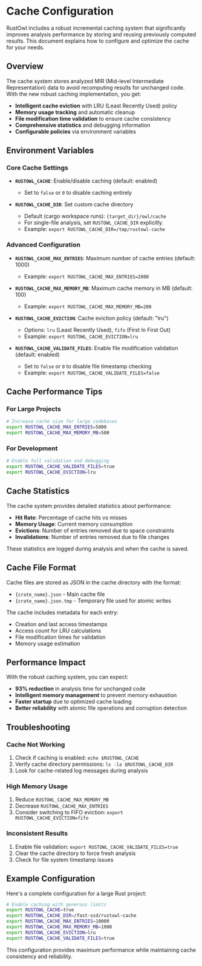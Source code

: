 # Cache Configuration

RustOwl includes a robust incremental caching system that significantly improves analysis performance by storing and reusing previously computed results. This document explains how to configure and optimize the cache for your needs.

## Overview

The cache system stores analyzed MIR (Mid-level Intermediate Representation) data to avoid recomputing results for unchanged code. With the new robust caching implementation, you get:

- **Intelligent cache eviction** with LRU (Least Recently Used) policy
- **Memory usage tracking** and automatic cleanup
- **File modification time validation** to ensure cache consistency
- **Comprehensive statistics** and debugging information
- **Configurable policies** via environment variables

## Environment Variables

### Core Cache Settings

- **`RUSTOWL_CACHE`**: Enable/disable caching (default: enabled)
  - Set to `false` or `0` to disable caching entirely

- **`RUSTOWL_CACHE_DIR`**: Set custom cache directory
  - Default (cargo workspace runs): `{target_dir}/owl/cache`
  - For single-file analysis, set `RUSTOWL_CACHE_DIR` explicitly.
  - Example: `export RUSTOWL_CACHE_DIR=/tmp/rustowl-cache`

### Advanced Configuration

- **`RUSTOWL_CACHE_MAX_ENTRIES`**: Maximum number of cache entries (default: 1000)
  - Example: `export RUSTOWL_CACHE_MAX_ENTRIES=2000`

- **`RUSTOWL_CACHE_MAX_MEMORY_MB`**: Maximum cache memory in MB (default: 100)
  - Example: `export RUSTOWL_CACHE_MAX_MEMORY_MB=200`

- **`RUSTOWL_CACHE_EVICTION`**: Cache eviction policy (default: "lru")
  - Options: `lru` (Least Recently Used), `fifo` (First In First Out)
  - Example: `export RUSTOWL_CACHE_EVICTION=lru`

- **`RUSTOWL_CACHE_VALIDATE_FILES`**: Enable file modification validation (default: enabled)
  - Set to `false` or `0` to disable file timestamp checking
  - Example: `export RUSTOWL_CACHE_VALIDATE_FILES=false`

## Cache Performance Tips

### For Large Projects

```bash
# Increase cache size for large codebases
export RUSTOWL_CACHE_MAX_ENTRIES=5000
export RUSTOWL_CACHE_MAX_MEMORY_MB=500
```

### For Development

```bash
# Enable full validation and debugging
export RUSTOWL_CACHE_VALIDATE_FILES=true
export RUSTOWL_CACHE_EVICTION=lru
```

## Cache Statistics

The cache system provides detailed statistics about performance:

- **Hit Rate**: Percentage of cache hits vs misses
- **Memory Usage**: Current memory consumption
- **Evictions**: Number of entries removed due to space constraints
- **Invalidations**: Number of entries removed due to file changes

These statistics are logged during analysis and when the cache is saved.

## Cache File Format

Cache files are stored as JSON in the cache directory with the format:

- `{crate_name}.json` - Main cache file
- `{crate_name}.json.tmp` - Temporary file used for atomic writes

The cache includes metadata for each entry:

- Creation and last access timestamps
- Access count for LRU calculations
- File modification times for validation
- Memory usage estimation

## Performance Impact

With the robust caching system, you can expect:

- **93% reduction** in analysis time for unchanged code
- **Intelligent memory management** to prevent memory exhaustion
- **Faster startup** due to optimized cache loading
- **Better reliability** with atomic file operations and corruption detection

## Troubleshooting

### Cache Not Working

1. Check if caching is enabled: `echo $RUSTOWL_CACHE`
2. Verify cache directory permissions: `ls -la $RUSTOWL_CACHE_DIR`
3. Look for cache-related log messages during analysis

### High Memory Usage

1. Reduce `RUSTOWL_CACHE_MAX_MEMORY_MB`
2. Decrease `RUSTOWL_CACHE_MAX_ENTRIES`
3. Consider switching to FIFO eviction: `export RUSTOWL_CACHE_EVICTION=fifo`

### Inconsistent Results

1. Enable file validation: `export RUSTOWL_CACHE_VALIDATE_FILES=true`
2. Clear the cache directory to force fresh analysis
3. Check for file system timestamp issues

## Example Configuration

Here's a complete configuration for a large Rust project:

```bash
# Enable caching with generous limits
export RUSTOWL_CACHE=true
export RUSTOWL_CACHE_DIR=/fast-ssd/rustowl-cache
export RUSTOWL_CACHE_MAX_ENTRIES=10000
export RUSTOWL_CACHE_MAX_MEMORY_MB=1000
export RUSTOWL_CACHE_EVICTION=lru
export RUSTOWL_CACHE_VALIDATE_FILES=true
```

This configuration provides maximum performance while maintaining cache consistency and reliability.
